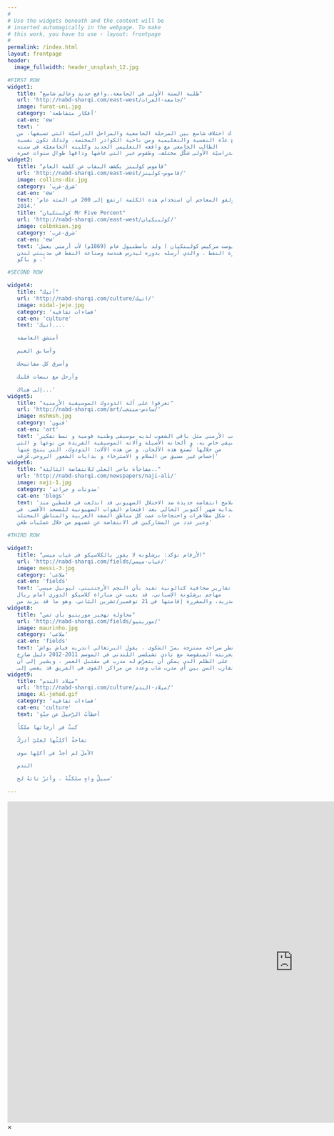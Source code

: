```yaml
---
#
# Use the widgets beneath and the content will be
# inserted automagically in the webpage. To make
# this work, you have to use › layout: frontpage
#
permalink: /index.html
layout: frontpage
header:
  image_fullwidth: header_unsplash_12.jpg

#FIRST ROW
widget1:
   title: "طلبة السنة الأولى في الجامعة..واقع جديد وعالم شاسع"
   url: 'http://nabd-sharqi.com/east-west/جامعة-الفرات/'
   image: furat-uni.jpg
   category: 'أفكار متقاطعة'
   cat-en: 'ew'
   text: '
   هناك اختلاف شاسع بين المرحلة الجامعية والمراحل الدراسيّة التي تسبقها، من
   نواح عدّة النفسية والتعليمية ومن ناحية الكوادر المختصة، ولذلك تكون نفسية
   الطالب الجامعي مع واقعه التعليمي الجديد وكليته الجامعيّة في سنته
   الدراسيّة الأولى شكّل مختلف، وطقوس غير التي عاشها وذاقها طوال سنوات عمره'
widget2:
   title: "قاموس كولينز يكشف النقاب عن كلمة العام"
   url: 'http://nabd-sharqi.com/east-west/قاموس-كولينز/'
   image: collins-dic.jpg
   category: 'شرق-غرب'
   cat-en: 'ew'
   text: 'ولاحظ مؤلفو المعاجم أن استخدام هذه الكلمة ارتفع إلى 200 في المئة عام
   2014.'
   title: "كولبنكيان Mr Five Percent"
   url: 'http://nabd-sharqi.com/east-west/كولبنكيان/'
   image: colbnkian.jpg
   category: 'شرق-غرب'
   cat-en: 'ew'
   text: 'هو ( كالوست سركيس كولبنكيان ) ولد بأسطنبول عام (1869م) لأب أرمني يعمل
   بتجارة النفط ، والذي أرسله بدوره ليدرس هندسة وصناعة النفط في مدينتي لندن
   و باكو .'

#SECOND ROW

widget4:
   title: "آتيك"
   url: 'http://nabd-sharqi.com/culture/اتيك/'
   image: nidal-jeje.jpg
   category: 'فضاءات ثقافية'
   cat-en: 'culture'
   text: 'آتيك....

   أمتشق العاصفة

   وأسابق الغيم

   وأسرق كل مفاتيحك

   وأرحل مع نبضات قلبك

   إلى هناك...'
widget5:
   title: "تعرفوا على آلة الدودوك الموسيقية الأرمنية"
   url: 'http://nabd-sharqi.com/art/سادس-منتخب/'
   image: mshmsh.jpg
   category: 'فنون'
   cat-en: 'art'
   text: 'إن الشعب الأرمني مثل باقي الشعوب لديه موسيقى وطنية قومية و نمط تفكير
   موسيقي خاص به، و ألحانه الأصيلة وآلاته الموسيقية الفريدة من نوعها و التي
   من خلالها تُصنع هذه الألحان، و من هذه الآلات: الدودوك، التي ينتج عنها
   إحساس غير مسبق من السلام و الاسترخاء و بدايات الشعور الروحي.عُزفت'
widget6:
   title: "مفاجأة ناجي العلي للانتفاضة الثالثة.."
   url: 'http://nabd-sharqi.com/newspapers/naji-ali/'
   image: naji-1.jpg
   category: 'مدونات و جرائد'
   cat-en: 'blogs'
   text: 'وكانت ملامح انتفاضة جديدة ضد الاحتلال الصهيوني قد اندلعت في فلسطين منذ
   بداية شهر أكتوبر الحالي بعد اقتحام القوات الصهيونية للمسجد الأقصى، في
   شكل مظاهرات واحتجاجات عمت كل مناطق الضفة الغربية والمناطق المحتلة ..
   وعبر عدد من المشاركين في الانتفاضة عن غضبهم من خلال عمليات طعن'

#THIRD ROW

widget7:
   title: "الأرقام تؤكد: برشلونة لا يفوز بالكلاسيكو في غياب ميسي"
   url: 'http://nabd-sharqi.com/fields/غياب-ميسي/'
   image: messi-3.jpg
   category: 'ملاعب'
   cat-en: 'fields'
   text: 'انتشرت تقارير صحافية كتالونية تفيد بأن النجم الأرجنتيني، ليونيل ميسي،
   مهاجم برشلونة الإسباني، قد يغيب عن مباراة كلاسيكو الدوري أمام ريال
   مدريد، والمقررة إقامتها في 21 نوفمبر/تشرين الثاني، وهو ما قد يزيد من'
widget8:
   title: "محاولة تهجير مورينيو بأي ثمن"
   url: 'http://nabd-sharqi.com/fields/مورينيو/'
   image: maurinho.jpg
   category: 'ملاعب'
   cat-en: 'fields'
   text: 'في حديث يقطر صراحة ممتزجة بمرّ الشكوى ، يقول البرتغالي اندريه فياش بواش
   إن تجربته المنقوصة مع نادي تشيلسي اللندني في الموسم 2011-2012 دليل صارخ
   على الظلم الذي يمكن أن يتعرّض له مدرب في مقتبل العمر ، ويشير إلى أن
   تقارب السن بين أي مدرب شاب وعدد من مراكز القوى في الفريق قد يفضي إلى'
widget9:
   title: "ميلاد الندم"
   url: 'http://nabd-sharqi.com/culture/ميلاد-الندم/'
   image: Al-jehad.gif
   category: 'فضاءات ثقافية'
   cat-en: 'culture'
   text: 'أخطأتُ الرّحيلَ عن جنّةٍ

   كنتُ في أرجائها ملكاً

   تفاحةٌ أكلتُها لعليّ أدركُ

   الأملَ لم أجدْ في أكلِها سوى

   الندم

   سبيلٌ واهٍ سلكتُهُ ، وأثرٌ تائهُ لح'

---
```


<div id="videoModal" class="reveal-modal large" data-reveal="">
  <div class="flex-video widescreen vimeo" style="display: block;">
    <iframe width="1280" height="720" src="https://www.youtube.com/embed/3b5zCFSmVvU" frameborder="0" allowfullscreen></iframe>
  </div>
  <a class="close-reveal-modal">&#215;</a>
</div>
